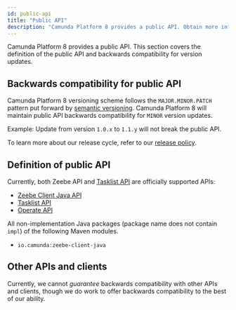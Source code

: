 ```yaml
---
id: public-api
title: "Public API"
description: "Camunda Platform 8 provides a public API. Obtain more information on backwards compatibility for version updates."
---
```


Camunda Platform 8 provides a public API. This section covers the definition of the public API and backwards compatibility for version updates.

## Backwards compatibility for public API

Camunda Platform 8 versioning scheme follows the `MAJOR.MINOR.PATCH` pattern put forward by [semantic versioning](https://semver.org/). Camunda Platform 8 will
maintain public API backwards compatibility for `MINOR` version updates.

Example: Update from version `1.0.x` to `1.1.y` will not break the public API.

To learn more about our release cycle, refer to our [release policy](/reference/release-policy.md).

## Definition of public API

Currently, both Zeebe API and [Tasklist API](/apis-clients/tasklist-api/generated.md) are officially supported APIs:

- [Zeebe Client Java API](/apis-clients/java-client/index.md)
- [Tasklist API](/apis-clients/tasklist-api/generated.md)
- [Operate API](/apis-clients/operate-api/overview.md)

All non-implementation Java packages (package name does not contain `impl`) of the following Maven modules.

- `io.camunda:zeebe-client-java`

## Other APIs and clients

Currently, we cannot _guarantee_ backwards compatibility with other APIs and clients, though we do work to offer backwards compatibility to the best of our ability.
